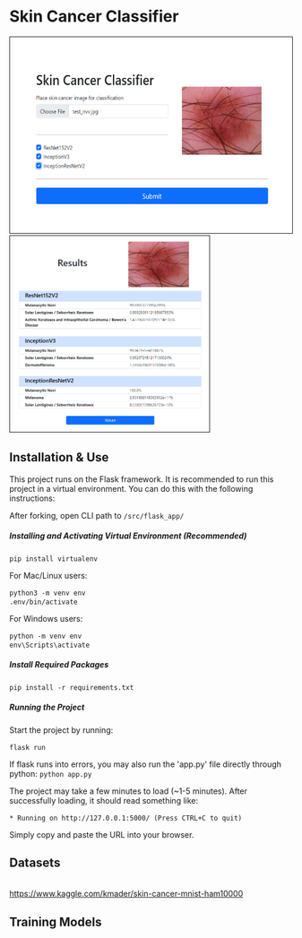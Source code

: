 # Skin Cancer Classifier

<img src="index.png" height=350 border="1px">
<img src="results.png" height=350 border="1px">

Installation & Use
------------

This project runs on the Flask framework. It is recommended to run this project in a virtual environment. You can do this with the following instructions:

After forking, open CLI path to ```/src/flask_app/```

##### Installing and Activating Virtual Environment (Recommended)

```
pip install virtualenv
```

For Mac/Linux users:
```
python3 -m venv env
.env/bin/activate
 ```


For Windows users: 
```
python -m venv env
env\Scripts\activate
 ```

##### Install Required Packages

```
pip install -r requirements.txt
```
##### Running the Project
Start the project by running:
```
flask run
```
If flask runs into errors, you may also run the 'app.py' file directly through python:  ```python app.py```

The project may take a few minutes to load (~1-5 minutes).
After successfully loading, it should read something like:
```
* Running on http://127.0.0.1:5000/ (Press CTRL+C to quit)
```
Simply copy and paste the URL into your browser.

Datasets
--------

<br>https://www.kaggle.com/kmader/skin-cancer-mnist-ham10000

Training Models
---------------
